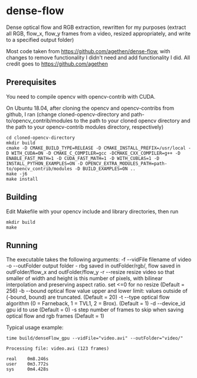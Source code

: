 # dense-flow
Dense optical flow and RGB extraction, rewritten for my purposes (extract all RGB, flow_x, flow_y frames from a video, resized appropriately, and write to a specified output folder)

Most code taken from https://github.com/agethen/dense-flow, with changes to remove functionality I didn't need and add functionality I did. All credit goes to https://github.com/agethen

## Prerequisites
You need to compile opencv with opencv-contrib with CUDA.

On Ubuntu 18.04, after cloning the opencv and opencv-contribs from github, I ran (change cloned-opencv-directory and path-to/opencv_contrib/modules to the path to your cloned opencv directory and the path to your opencv-contrib modules directory, respectively)

```
cd cloned-opencv-directory
mkdir build
cmake -D CMAKE_BUILD_TYPE=RELEASE -D CMAKE_INSTALL_PREFIX=/usr/local -D WITH_CUDA=ON -D CMAKE_C_COMPILER=gcc -DCMAKE_CXX_COMPILER=g++ -D ENABLE_FAST_MATH=1 -D CUDA_FAST_MATH=1 -D WITH_CUBLAS=1 -D INSTALL_PYTHON_EXAMPLES=ON -D OPENCV_EXTRA_MODULES_PATH=path-to/opencv_contrib/modules -D BUILD_EXAMPLES=ON ..
make -j6
make install
```

## Building
Edit Makefile with your opencv include and library directories, then run

```
mkdir build
make
```

## Running
The executable takes the following arguments:
-f --vidFile    filename of video
-o --outFolder  output folder - rbg saved in outFolder/rgb/, flow saved in outFolder/flow_x and outFolder/flow_y
-r --resize     resize video so that smaller of width and height is this number of pixels, with bilinear interpolation and preserving aspect ratio. set <=0 for no resize (Default = 256)
-b --bound      optical flow value upper and lower limit: values outside of (-bound, bound) are truncated. (Default = 20)
-t --type       optical flow algorithm (0 = Farneback, 1 = TVL1, 2 = Brox). (Default = 1)
-d --device_id  gpu id to use (Default = 0)
-s step         number of frames to skip when saving optical flow and rgb frames (Default = 1)

Typical usage example:
```
time build/denseFlow_gpu --vidFile="video.avi" --outFolder="video/"

Processing file: video.avi (123 frames)

real	0m8.246s
user	0m3.772s
sys	    0m4.428s
```